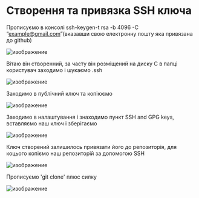 # Створення та привязка SSH ключа

Прописуємо в консолі ssh-keygen-t rsa -b 4096 -C “example@gmail.com”(вказавши свою електронну пошту яка привязана до github)

![изображение](https://user-images.githubusercontent.com/50421230/124351957-1e3a8c00-dc06-11eb-9906-32b3e1e60a19.png)

Вітаю він створенний, за часту він розміщений на диску C в папці користувач заходимо і шукаємо .ssh

![изображение](https://user-images.githubusercontent.com/50421230/124352074-bf294700-dc06-11eb-8735-72c3c0d8f04a.png)

Заходимо в публічний ключ та копіюємо

![изображение](https://user-images.githubusercontent.com/50421230/124352438-cd786280-dc08-11eb-88a9-442d40057212.png)

Заходимо в налаштування і знаходимо пункт SSH and GPG keys, вставляємо наш ключ і зберігаємо

![изображение](https://user-images.githubusercontent.com/50421230/124352660-652a8080-dc0a-11eb-9598-c30ebc13f434.png)

Ключ створений залишилось привязати його до репозиторія, для коцього копіємо наш репозиторій за допомогою SSH

![изображение](https://user-images.githubusercontent.com/50421230/124352761-0fa2a380-dc0b-11eb-9b58-837bcc849046.png)

Прописуємо 'git clone' плюс силку

![изображение](https://user-images.githubusercontent.com/50421230/124352785-3d87e800-dc0b-11eb-883e-d0998bb7739f.png)

